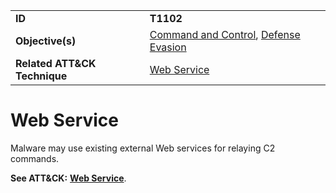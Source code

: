 |||
|---------|------------------------|
|**ID**|**T1102**|
|**Objective(s)**|[Command and Control](../command-and-control), [Defense Evasion](../defense-evasion)|
|**Related ATT&CK Technique**|[Web Service](https://attack.mitre.org/techniques/T1102/)|

Web Service
===========
Malware may use existing external Web services for relaying C2 commands.

**See ATT&CK:** [**Web Service**](https://attack.mitre.org/techniques/T1102/).
